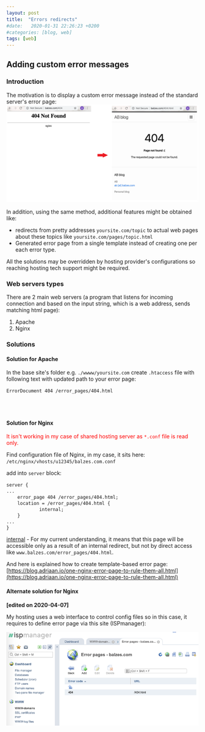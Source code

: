 ```yaml
---
layout: post
title:  "Errors redirects"
#date:   2020-01-31 22:26:23 +0200
#categories: [blog, web]
tags: [web]
---
```


## Adding custom error messages

### Introduction 

The motivation is to display a custom error message instead of the standard server's error page:  
![Motivation](/assets/images/404.png)

In addition, using the same method, additional features might be obtained like:
* redirects from pretty addresses `yoursite.com/topic` to actual web pages about these topics like `yoursite.com/pages/topic.html`
* Generated error page from a single template instead of creating one per each error type.

All the solutions may be overridden by hosting provider's configurations so reaching hosting tech support might be required.

### Web servers types

There are 2 main web servers (a program that listens for incoming connection and based on the input string,  which is a web address, sends matching html page):
1. Apache
2. Nginx

### Solutions
#### Solution for Apache
In the base site's folder e.g. `./wwww/yoursite.com` create `.htaccess` file with following text with updated path to your error page:  
```
ErrorDocument 404 /error_pages/404.html
```  
<br />
<br />

#### Solution for Nginx
<span style="color:red">It isn't working in my case of shared hosting server as `*.conf` file is read only.</span>

Find configuration file of Nginx, in my case, it sits here:  `/etc/nginx/vhosts/u12345/balzes.com.conf`

add into `server` block:  
```
server {
...
    error_page 404 /error_pages/404.html;
    location = /error_pages/404.html {
            internal;
    }  
...
}
```
[internal](https://nginx.org/en/docs/http/ngx_http_core_module.html#internal) - For my current understanding, it means that this page will be accessible only as a result of an internal redirect, but not by direct access like `www.balzes.com/error_pages/404.html`.


And here is explained how to create template-based error page:  
[https://blog.adriaan.io/one-nginx-error-page-to-rule-them-all.html](https://blog.adriaan.io/one-nginx-error-page-to-rule-them-all.html)




#### Alternate solution for Nginx
**[edited on 2020-04-07]**

My hosting uses a web interface to control config files so in this case, it requires to define error page via this site (ISPmanager):

![Defining redirects](/assets/images/ispmanager_errors_page.png)  

